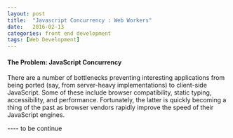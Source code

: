 ```yaml
---
layout: post
title:  "Javascript Concurrency : Web Workers"
date:   2016-02-13
categories: front end development
tags: [Web Development]
---
```


#### The Problem: JavaScript Concurrency

There are a number of bottlenecks preventing interesting applications from being ported (say, from server-heavy 
implementations) to client-side JavaScript. Some of these include browser compatibility, static typing, accessibility, 
and performance. Fortunately, the latter is quickly becoming a thing of the past as browser vendors rapidly improve the 
speed of their JavaScript engines.

---- to be continue